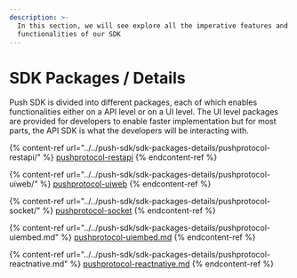 ```yaml
---
description: >-
  In this section, we will see explore all the imperative features and
  functionalities of our SDK
---
```


# SDK Packages / Details

Push SDK is divided into different packages, each of which enables functionalities either on a API level or on a UI level. The UI level packages are provided for developers to enable faster implementation but for most parts, the API SDK is what the developers will be interacting with.

{% content-ref url="../../push-sdk/sdk-packages-details/pushprotocol-restapi/" %}
[pushprotocol-restapi](../../push-sdk/sdk-packages-details/pushprotocol-restapi/)
{% endcontent-ref %}

{% content-ref url="../../push-sdk/sdk-packages-details/pushprotocol-uiweb/" %}
[pushprotocol-uiweb](../../push-sdk/sdk-packages-details/pushprotocol-uiweb/)
{% endcontent-ref %}

{% content-ref url="../../push-sdk/sdk-packages-details/pushprotocol-socket/" %}
[pushprotocol-socket](../../push-sdk/sdk-packages-details/pushprotocol-socket/)
{% endcontent-ref %}

{% content-ref url="../../push-sdk/sdk-packages-details/pushprotocol-uiembed.md" %}
[pushprotocol-uiembed.md](../../push-sdk/sdk-packages-details/pushprotocol-uiembed.md)
{% endcontent-ref %}

{% content-ref url="../../push-sdk/sdk-packages-details/pushprotocol-reactnative.md" %}
[pushprotocol-reactnative.md](../../push-sdk/sdk-packages-details/pushprotocol-reactnative.md)
{% endcontent-ref %}

&#x20;
